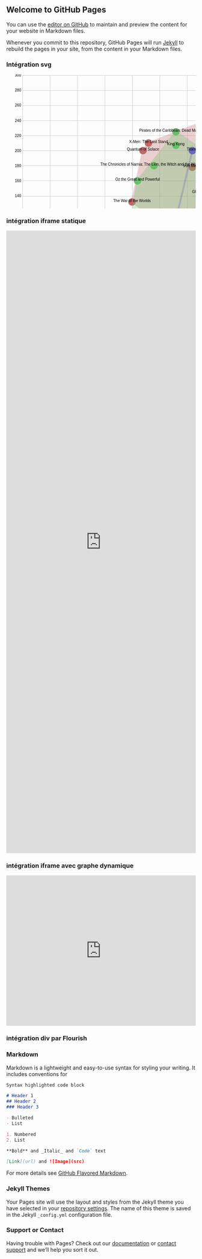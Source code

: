 ## Welcome to GitHub Pages

You can use the [editor on GitHub](https://github.com/antoinecourtin/demogithubpages/edit/main/README.md) to maintain and preview the content for your website in Markdown files.

Whenever you commit to this repository, GitHub Pages will run [Jekyll](https://jekyllrb.com/) to rebuild the pages in your site, from the content in your Markdown files.

### Intégration svg

<svg width="848" height="600" xmlns="http://www.w3.org/2000/svg"><g class="x axis" transform="translate(42.5, 582.5)" fill="none" font-size="10" font-family="sans-serif" text-anchor="middle" style="stroke-width: 1px; font-size: 10px; font-family: Arial, Helvetica;"><path class="domain" stroke="#000" d="M0.5,-580V0.5H803.5V-580" style="shape-rendering: crispedges; fill: none; stroke: rgb(204, 204, 204);"></path><g class="tick" opacity="1" transform="translate(0.5,0)"><line stroke="#000" y2="-580" style="shape-rendering: crispedges; fill: none; stroke: rgb(204, 204, 204);"></line><text fill="#000" y="3" dy="0.71em">4.5</text></g><g class="tick" opacity="1" transform="translate(73.5,0)"><line stroke="#000" y2="-580" style="shape-rendering: crispedges; fill: none; stroke: rgb(204, 204, 204);"></line><text fill="#000" y="3" dy="0.71em">5.0</text></g><g class="tick" opacity="1" transform="translate(146.5,0)"><line stroke="#000" y2="-580" style="shape-rendering: crispedges; fill: none; stroke: rgb(204, 204, 204);"></line><text fill="#000" y="3" dy="0.71em">5.5</text></g><g class="tick" opacity="1" transform="translate(219.49999999999997,0)"><line stroke="#000" y2="-580" style="shape-rendering: crispedges; fill: none; stroke: rgb(204, 204, 204);"></line><text fill="#000" y="3" dy="0.71em">6.0</text></g><g class="tick" opacity="1" transform="translate(292.5,0)"><line stroke="#000" y2="-580" style="shape-rendering: crispedges; fill: none; stroke: rgb(204, 204, 204);"></line><text fill="#000" y="3" dy="0.71em">6.5</text></g><g class="tick" opacity="1" transform="translate(365.5,0)"><line stroke="#000" y2="-580" style="shape-rendering: crispedges; fill: none; stroke: rgb(204, 204, 204);"></line><text fill="#000" y="3" dy="0.71em">7.0</text></g><g class="tick" opacity="1" transform="translate(438.49999999999994,0)"><line stroke="#000" y2="-580" style="shape-rendering: crispedges; fill: none; stroke: rgb(204, 204, 204);"></line><text fill="#000" y="3" dy="0.71em">7.5</text></g><g class="tick" opacity="1" transform="translate(511.5,0)"><line stroke="#000" y2="-580" style="shape-rendering: crispedges; fill: none; stroke: rgb(204, 204, 204);"></line><text fill="#000" y="3" dy="0.71em">8.0</text></g><g class="tick" opacity="1" transform="translate(584.5,0)"><line stroke="#000" y2="-580" style="shape-rendering: crispedges; fill: none; stroke: rgb(204, 204, 204);"></line><text fill="#000" y="3" dy="0.71em">8.5</text></g><g class="tick" opacity="1" transform="translate(657.5,0)"><line stroke="#000" y2="-580" style="shape-rendering: crispedges; fill: none; stroke: rgb(204, 204, 204);"></line><text fill="#000" y="3" dy="0.71em">9.0</text></g><g class="tick" opacity="1" transform="translate(730.5,0)"><line stroke="#000" y2="-580" style="shape-rendering: crispedges; fill: none; stroke: rgb(204, 204, 204);"></line><text fill="#000" y="3" dy="0.71em">9.5</text></g><g class="tick" opacity="1" transform="translate(803.5,0)"><line stroke="#000" y2="-580" style="shape-rendering: crispedges; fill: none; stroke: rgb(204, 204, 204);"></line><text fill="#000" y="3" dy="0.71em">10.0</text></g></g><g class="y axis" transform="translate(42.5, 2.5)" fill="none" font-size="10" font-family="sans-serif" text-anchor="end" style="stroke-width: 1px; font-size: 10px; font-family: Arial, Helvetica;"><path class="domain" stroke="#000" d="M803,580.5H0.5V0.5H803" style="shape-rendering: crispedges; fill: none; stroke: rgb(204, 204, 204);"></path><g class="tick" opacity="1" transform="translate(0,562.4377162629758)"><line stroke="#000" x2="803" style="shape-rendering: crispedges; fill: none; stroke: rgb(204, 204, 204);"></line><text fill="#000" x="-3" dy="0.32em">20</text></g><g class="tick" opacity="1" transform="translate(0,522.2993079584775)"><line stroke="#000" x2="803" style="shape-rendering: crispedges; fill: none; stroke: rgb(204, 204, 204);"></line><text fill="#000" x="-3" dy="0.32em">40</text></g><g class="tick" opacity="1" transform="translate(0,482.16089965397924)"><line stroke="#000" x2="803" style="shape-rendering: crispedges; fill: none; stroke: rgb(204, 204, 204);"></line><text fill="#000" x="-3" dy="0.32em">60</text></g><g class="tick" opacity="1" transform="translate(0,442.02249134948096)"><line stroke="#000" x2="803" style="shape-rendering: crispedges; fill: none; stroke: rgb(204, 204, 204);"></line><text fill="#000" x="-3" dy="0.32em">80</text></g><g class="tick" opacity="1" transform="translate(0,401.88408304498273)"><line stroke="#000" x2="803" style="shape-rendering: crispedges; fill: none; stroke: rgb(204, 204, 204);"></line><text fill="#000" x="-3" dy="0.32em">100</text></g><g class="tick" opacity="1" transform="translate(0,361.74567474048445)"><line stroke="#000" x2="803" style="shape-rendering: crispedges; fill: none; stroke: rgb(204, 204, 204);"></line><text fill="#000" x="-3" dy="0.32em">120</text></g><g class="tick" opacity="1" transform="translate(0,321.60726643598616)"><line stroke="#000" x2="803" style="shape-rendering: crispedges; fill: none; stroke: rgb(204, 204, 204);"></line><text fill="#000" x="-3" dy="0.32em">140</text></g><g class="tick" opacity="1" transform="translate(0,281.4688581314879)"><line stroke="#000" x2="803" style="shape-rendering: crispedges; fill: none; stroke: rgb(204, 204, 204);"></line><text fill="#000" x="-3" dy="0.32em">160</text></g><g class="tick" opacity="1" transform="translate(0,241.33044982698965)"><line stroke="#000" x2="803" style="shape-rendering: crispedges; fill: none; stroke: rgb(204, 204, 204);"></line><text fill="#000" x="-3" dy="0.32em">180</text></g><g class="tick" opacity="1" transform="translate(0,201.1920415224913)"><line stroke="#000" x2="803" style="shape-rendering: crispedges; fill: none; stroke: rgb(204, 204, 204);"></line><text fill="#000" x="-3" dy="0.32em">200</text></g><g class="tick" opacity="1" transform="translate(0,161.05363321799308)"><line stroke="#000" x2="803" style="shape-rendering: crispedges; fill: none; stroke: rgb(204, 204, 204);"></line><text fill="#000" x="-3" dy="0.32em">220</text></g><g class="tick" opacity="1" transform="translate(0,120.9152249134948)"><line stroke="#000" x2="803" style="shape-rendering: crispedges; fill: none; stroke: rgb(204, 204, 204);"></line><text fill="#000" x="-3" dy="0.32em">240</text></g><g class="tick" opacity="1" transform="translate(0,80.77681660899657)"><line stroke="#000" x2="803" style="shape-rendering: crispedges; fill: none; stroke: rgb(204, 204, 204);"></line><text fill="#000" x="-3" dy="0.32em">260</text></g><g class="tick" opacity="1" transform="translate(0,40.638408304498284)"><line stroke="#000" x2="803" style="shape-rendering: crispedges; fill: none; stroke: rgb(204, 204, 204);"></line><text fill="#000" x="-3" dy="0.32em">280</text></g><g class="tick" opacity="1" transform="translate(0,0.5)"><line stroke="#000" x2="803" style="shape-rendering: crispedges; fill: none; stroke: rgb(204, 204, 204);"></line><text fill="#000" x="-3" dy="0.32em">300</text></g></g><g id="Action" transform="translate(42.5, 2.5)"><path d="M803,0L335.79999999999995,180.62283737024222L321.20000000000005,200.6920415224913L292,337.16262975778545L511,495.70934256055364Z" style="fill: rgb(191, 105, 105); opacity: 0.3; stroke: rgb(191, 105, 105); stroke-width: 5; stroke-linejoin: round;"></path><circle r="10" transform="translate(511,126.43598615916954)" style="fill: rgb(191, 105, 105);"></circle><circle r="10" transform="translate(452.59999999999997,244.84429065743944)" style="fill: rgb(191, 105, 105);"></circle><circle r="10" transform="translate(511,495.70934256055364)" style="fill: rgb(191, 105, 105);"></circle><circle r="10" transform="translate(321.20000000000005,200.6920415224913)" style="fill: rgb(191, 105, 105);"></circle><circle r="10" transform="translate(657,230.79584775086505)" style="fill: rgb(191, 105, 105);"></circle><circle r="10" transform="translate(292,337.16262975778545)" style="fill: rgb(191, 105, 105);"></circle><circle r="10" transform="translate(335.79999999999995,180.62283737024222)" style="fill: rgb(191, 105, 105);"></circle><circle r="10" transform="translate(803,0)" style="fill: rgb(191, 105, 105);"></circle></g><g id="Drama" transform="translate(42.5, 2.5)"><path d="M496.4000000000001,580L452.59999999999997,543.8754325259515L262.79999999999995,471.62629757785464L0,501.7301038062284Z" style="fill: rgb(191, 191, 105); opacity: 0.3; stroke: rgb(191, 191, 105); stroke-width: 5; stroke-linejoin: round;"></path><circle r="10" transform="translate(496.4000000000001,580)" style="fill: rgb(191, 191, 105);"></circle><circle r="10" transform="translate(452.59999999999997,543.8754325259515)" style="fill: rgb(191, 191, 105);"></circle><circle r="10" transform="translate(0,501.7301038062284)" style="fill: rgb(191, 191, 105);"></circle><circle r="10" transform="translate(321.20000000000005,541.8685121107267)" style="fill: rgb(191, 191, 105);"></circle><circle r="10" transform="translate(262.79999999999995,471.62629757785464)" style="fill: rgb(191, 191, 105);"></circle></g><g id="Adventure" transform="translate(42.5, 2.5)"><path d="M613.1999999999999,565.9515570934257L554.8000000000001,250.8650519031142L408.79999999999995,150.51903114186848L306.59999999999997,280.9688581314879L292,371.280276816609Z" style="fill: rgb(105, 191, 105); opacity: 0.3; stroke: rgb(105, 191, 105); stroke-width: 5; stroke-linejoin: round;"></path><circle r="10" transform="translate(525.5999999999999,413.42560553633217)" style="fill: rgb(105, 191, 105);"></circle><circle r="10" transform="translate(408.79999999999995,186.64359861591697)" style="fill: rgb(105, 191, 105);"></circle><circle r="10" transform="translate(511,371.280276816609)" style="fill: rgb(105, 191, 105);"></circle><circle r="10" transform="translate(306.59999999999997,280.9688581314879)" style="fill: rgb(105, 191, 105);"></circle><circle r="10" transform="translate(408.79999999999995,150.51903114186848)" style="fill: rgb(105, 191, 105);"></circle><circle r="10" transform="translate(613.1999999999999,565.9515570934257)" style="fill: rgb(105, 191, 105);"></circle><circle r="10" transform="translate(292,371.280276816609)" style="fill: rgb(105, 191, 105);"></circle><circle r="10" transform="translate(350.4000000000001,240.83044982698965)" style="fill: rgb(105, 191, 105);"></circle><circle r="10" transform="translate(569.4,511.7647058823529)" style="fill: rgb(105, 191, 105);"></circle><circle r="10" transform="translate(554.8000000000001,250.8650519031142)" style="fill: rgb(105, 191, 105);"></circle></g><g id="Comedy" transform="translate(42.5, 2.5)"><path d="M481.80999999999995,313.0895847750865L481.79999999999995,313.0795847750865Z" style="fill: rgb(105, 191, 191); opacity: 0.3; stroke: rgb(105, 191, 191); stroke-width: 5; stroke-linejoin: round;"></path><circle r="10" transform="translate(481.79999999999995,313.0795847750865)" style="fill: rgb(105, 191, 191);"></circle><circle r="10" transform="translate(481.80999999999995,313.0895847750865)" style="fill: rgb(105, 191, 191);"></circle><circle r="10" transform="translate(481.80999999999995,313.0895847750865)" style="fill: rgb(105, 191, 191);"></circle></g><g id="Thriller/Suspense" transform="translate(42.5, 2.5)"><path d="M452.59999999999997,200.6920415224913L394.20000000000005,445.5363321799308L394.21000000000004,445.5463321799308Z" style="fill: rgb(105, 105, 191); opacity: 0.3; stroke: rgb(105, 105, 191); stroke-width: 5; stroke-linejoin: round;"></path><circle r="10" transform="translate(394.20000000000005,445.5363321799308)" style="fill: rgb(105, 105, 191);"></circle><circle r="10" transform="translate(452.59999999999997,200.6920415224913)" style="fill: rgb(105, 105, 191);"></circle><circle r="10" transform="translate(394.21000000000004,445.5463321799308)" style="fill: rgb(105, 105, 191);"></circle></g><g id="Romantic Comedy" transform="translate(42.5, 2.5)"><path d="M73.01,441.53249134948095L73,441.52249134948096Z" style="fill: rgb(191, 105, 191); opacity: 0.3; stroke: rgb(191, 105, 191); stroke-width: 5; stroke-linejoin: round;"></path><circle r="10" transform="translate(73,441.52249134948096)" style="fill: rgb(191, 105, 191);"></circle><circle r="10" transform="translate(73.01,441.53249134948095)" style="fill: rgb(191, 105, 191);"></circle><circle r="10" transform="translate(73.01,441.53249134948095)" style="fill: rgb(191, 105, 191);"></circle></g><g transform="translate(42.5, 2.5)"><text transform="translate(511, 126.43598615916954)" text-anchor="middle" style="font-size: 10px; font-family: Arial, Helvetica;">Avatar</text><text transform="translate(452.59999999999997, 244.84429065743944)" text-anchor="middle" style="font-size: 10px; font-family: Arial, Helvetica;">Iron Man 3</text><text transform="translate(511, 495.70934256055364)" text-anchor="middle" style="font-size: 10px; font-family: Arial, Helvetica;">Jurassic Park</text><text transform="translate(321.20000000000005, 200.6920415224913)" text-anchor="middle" style="font-size: 10px; font-family: Arial, Helvetica;">Quantum of Solace</text><text transform="translate(657, 230.79584775086505)" text-anchor="middle" style="font-size: 10px; font-family: Arial, Helvetica;">The Dark Knight</text><text transform="translate(292, 337.16262975778545)" text-anchor="middle" style="font-size: 10px; font-family: Arial, Helvetica;">The War of the Worlds</text><text transform="translate(335.79999999999995, 180.62283737024222)" text-anchor="middle" style="font-size: 10px; font-family: Arial, Helvetica;">X-Men: The Last Stand</text><text transform="translate(803, 0)" text-anchor="middle" style="font-size: 10px; font-family: Arial, Helvetica;">asupprimer</text><text transform="translate(496.4000000000001, 580)" text-anchor="middle" style="font-size: 10px; font-family: Arial, Helvetica;">ET: The Extra-Terrestrial</text><text transform="translate(452.59999999999997, 543.8754325259515)" text-anchor="middle" style="font-size: 10px; font-family: Arial, Helvetica;">The Blind Side</text><text transform="translate(0, 501.7301038062284)" text-anchor="middle" style="font-size: 10px; font-family: Arial, Helvetica;">The Twilight Saga: New Moon</text><text transform="translate(321.20000000000005, 541.8685121107267)" text-anchor="middle" style="font-size: 10px; font-family: Arial, Helvetica;">The Vow</text><text transform="translate(262.79999999999995, 471.62629757785464)" text-anchor="middle" style="font-size: 10px; font-family: Arial, Helvetica;">You've Got Mail</text><text transform="translate(525.5999999999999, 413.42560553633217)" text-anchor="middle" style="font-size: 10px; font-family: Arial, Helvetica;">Finding Nemo</text><text transform="translate(408.79999999999995, 186.64359861591697)" text-anchor="middle" style="font-size: 10px; font-family: Arial, Helvetica;">King Kong</text><text transform="translate(511, 371.280276816609)" text-anchor="middle" style="font-size: 10px; font-family: Arial, Helvetica;">Monsters, Inc.</text><text transform="translate(306.59999999999997, 280.9688581314879)" text-anchor="middle" style="font-size: 10px; font-family: Arial, Helvetica;">Oz the Great and Powerful</text><text transform="translate(408.79999999999995, 150.51903114186848)" text-anchor="middle" style="font-size: 10px; font-family: Arial, Helvetica;">Pirates of the Caribbean: Dead Man's Chest</text><text transform="translate(613.1999999999999, 565.9515570934257)" text-anchor="middle" style="font-size: 10px; font-family: Arial, Helvetica;">Raiders of the Lost Ark</text><text transform="translate(292, 371.280276816609)" text-anchor="middle" style="font-size: 10px; font-family: Arial, Helvetica;">Star Wars Ep. I: The Phantom Menace</text><text transform="translate(350.4000000000001, 240.83044982698965)" text-anchor="middle" style="font-size: 10px; font-family: Arial, Helvetica;">The Chronicles of Narnia: The Lion, the Witch and the Wardrobe</text><text transform="translate(569.4, 511.7647058823529)" text-anchor="middle" style="font-size: 10px; font-family: Arial, Helvetica;">The Lion King</text><text transform="translate(554.8000000000001, 250.8650519031142)" text-anchor="middle" style="font-size: 10px; font-family: Arial, Helvetica;">Up</text><text transform="translate(481.79999999999995, 313.0795847750865)" text-anchor="middle" style="font-size: 10px; font-family: Arial, Helvetica;">Ghostbusters</text><text transform="translate(394.20000000000005, 445.5363321799308)" text-anchor="middle" style="font-size: 10px; font-family: Arial, Helvetica;">The Hunger Games</text><text transform="translate(452.59999999999997, 200.6920415224913)" text-anchor="middle" style="font-size: 10px; font-family: Arial, Helvetica;">Titanic</text><text transform="translate(73, 441.52249134948096)" text-anchor="middle" style="font-size: 10px; font-family: Arial, Helvetica;">Zookeeper</text></g></svg>

### intégration iframe statique

<iframe title="[ Insert title here ]" aria-label="Split Bars" id="datawrapper-chart-JVEl3" src="https://datawrapper.dwcdn.net/JVEl3/1/" scrolling="no" frameborder="0" style="width: 0; min-width: 100% !important; border: none;" height="1656"></iframe><script type="text/javascript">!function(){"use strict";window.addEventListener("message",(function(a){if(void 0!==a.data["datawrapper-height"])for(var e in a.data["datawrapper-height"]){var t=document.getElementById("datawrapper-chart-"+e)||document.querySelector("iframe[src*='"+e+"']");t&&(t.style.height=a.data["datawrapper-height"][e]+"px")}}))}();
</script>

### intégration iframe avec graphe dynamique

<iframe title="Apple" aria-label="Interactive line chart" id="datawrapper-chart-zWF2b" src="https://datawrapper.dwcdn.net/zWF2b/2/" scrolling="no" frameborder="0" style="width: 0; min-width: 100% !important; border: none;" height="400"></iframe><script type="text/javascript">!function(){"use strict";window.addEventListener("message",(function(a){if(void 0!==a.data["datawrapper-height"])for(var e in a.data["datawrapper-height"]){var t=document.getElementById("datawrapper-chart-"+e)||document.querySelector("iframe[src*='"+e+"']");t&&(t.style.height=a.data["datawrapper-height"][e]+"px")}}))}();
</script>

### intégration div par Flourish

<div class="flourish-embed flourish-table" data-src="visualisation/4869630"><script src="https://public.flourish.studio/resources/embed.js"></script></div>

### Markdown

Markdown is a lightweight and easy-to-use syntax for styling your writing. It includes conventions for

```markdown
Syntax highlighted code block

# Header 1
## Header 2
### Header 3

- Bulleted
- List

1. Numbered
2. List

**Bold** and _Italic_ and `Code` text

[Link](url) and ![Image](src)
```

For more details see [GitHub Flavored Markdown](https://guides.github.com/features/mastering-markdown/).

### Jekyll Themes

Your Pages site will use the layout and styles from the Jekyll theme you have selected in your [repository settings](https://github.com/antoinecourtin/demogithubpages/settings). The name of this theme is saved in the Jekyll `_config.yml` configuration file.

### Support or Contact

Having trouble with Pages? Check out our [documentation](https://docs.github.com/categories/github-pages-basics/) or [contact support](https://github.com/contact) and we’ll help you sort it out.
